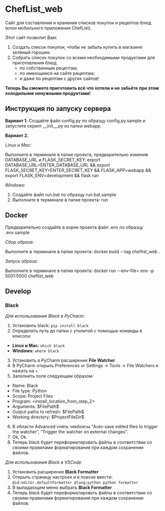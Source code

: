 # ChefList_web
Cайт для составления и хранения списков покупок и рецептов блюд (клон мобильного приложения ChefList).

Этот сайт позволит Вам:
1. Создать список покупок, чтобы не забыть купить в магазине зелёный горошек.
2. Собрать список покупок со всеми необходимыми продуктами для приготовления блюд
    * по собственным рецептам;
    * по имеющимся на сайте рецептам;
    * и даже по рецептам с других сайтов!

**Теперь Вы сможете приготовить всё что хотели и не забьёте при этом холодильник ненужными продуктами!**

## Инструкция по запуску сервера

**Вариант 1.** Создайте файл config.py по образцу config.py.sample и запустите скрипт \_\_init\_\_.py из папки webapp.

**Вариант 2.** 

*Linux и Mac:*

Выполните в терминале в папке проекта, предварительно изменив DATABASE_URL и FLASK_SECRET_KEY:
export DATABASE_URL=ENTER_DATABASE_URL && export FLASK_SECRET_KEY=ENTER_SECRET_KEY && FLASK_APP=webapp && export FLASK_ENV=development && flask run

*Windows:*

1. Создайте файл run.bat по образцу run.bat.sample
2. Выполните в терминале в папке проекта: run

## Docker
Предварительно создайте в корне проекта файл .env по образцу .env.sample

*Сбор образа:*

Выполните в терминале в папке проекта: docker build --tag cheflist_web .

*Запуск образа:*

Выполните в терминале в папке проекта: docker run --env-file=.env -p 5001:5000 cheflist_web

## Develop

### Black
*Для использования Black в PyCharm:*
1. Установить black:
```pip install black```
2. Определить путь до папки с утилитой с помощью команды в консоли:
- **Linux и Mac:** ```which black```
- **Windows:** ```where black```
3. Установить в PyCharm расширение **File Watcher**
4. В PyCharm открыть Preferences or Settings -> Tools -> File Watchers и нажать на +
5. Заполнить поля следующим образом:
- Name: Black
- File type: Python
- Scope: Project Files
- Program: <install_location_from_step_2>
- Arguments: \$FilePath$
- Output paths to refresh: \$FilePath$
- Working directory: \$ProjectFileDir$
6. В области Advanced снять чекбоксы “Auto-save edited files to trigger the watcher”, “Trigger the watcher on external changes”.
7. Ok, Ok.
8. Теперь black будет переформатировать файлы в соответствии со своими правилами форматирования при каждом сохранении файлов.

*Для использования Black в VSCode:*
1. Установить расширение **Black Formatter**
2. Открыть страницу настроек и в поиске ввести:
```@id:editor.defaultFormatter @lang:python python formatter```
3. В выпадающем меню выбрать **Black Formatter**
4. Теперь black будет переформатировать файлы в соответствии со своими правилами форматирования при каждом сохранении файлов.
